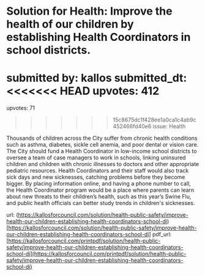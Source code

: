 # Solution for Health: Improve the health of our children by establishing Health Coordinators in school districts. #

submitted by: kallos
submitted_dt: 
<<<<<<< HEAD
upvotes: 412
=======
upvotes: 71
>>>>>>> 15c8675dc1f428ee1a0ca1c4ab9c452466fd40e6
issue: Health

Thousands of children across the City suffer from chronic health conditions such as asthma, diabetes, sickle cell anemia, and poor dental or vision care. The City should fund a Health Coordinator in low-income school districts to oversee a team of case managers to work in schools, linking uninsured children and children with chronic illnesses to doctors and other appropriate pediatric resources. Health Coordinators and their staff would also track sick days and new sicknesses, catching problems before they become bigger. By placing information online, and having a phone number to call, the Health Coordinator program would be a place where parents can learn about new threats to their children’s health, such as this year’s Swine Flu, and public health officials can better study trends in children's sicknesses.

url: (https://kallosforcouncil.com/solution/health-public-safety/improve-health-our-children-establishing-health-coordinators-school-di)[https://kallosforcouncil.com/solution/health-public-safety/improve-health-our-children-establishing-health-coordinators-school-di]
pdf_url: [https://kallosforcouncil.com/printpdf/solution/health-public-safety/improve-health-our-children-establishing-health-coordinators-school-di](https://kallosforcouncil.com/printpdf/solution/health-public-safety/improve-health-our-children-establishing-health-coordinators-school-di)